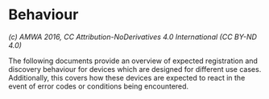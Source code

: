# Behaviour

_(c) AMWA 2016, CC Attribution-NoDerivatives 4.0 International (CC BY-ND 4.0)_

The following documents provide an overview of expected registration and discovery behaviour for devices which are designed for different use cases. Additionally, this covers how these devices are expected to react in the event of error codes or conditions being encountered.
